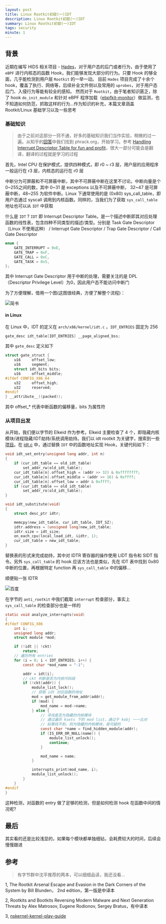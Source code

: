 ```yaml
---
layout: post
title: Linux Rootkit初窥(一)IDT
description: Linux Rootkit初窥(一)IDT
summary: Linux Rootkit初窥(一)IDT
tags: security
minute: 1
---
```


## 背景

近期在编写 HIDS 相关项目 - [Hades](https://github.com/chriskaliX/Hades)，对于用户态的后门或者行为，由于使用了 `eBPF` 进行内核态的函数 Hook，我们能够发现大部分的行为。只要 Hook 的够全面，几乎能检测到用户层 `Rootkit` 的一举一动。
目前 `Hades` 项目完成了十余个 hook，覆盖了执行、网络等，后续补全文件侧以及常用的 `uprobes`，对于用户态后门、入侵行为等能有较全的感知。
然而对于 `Rootkit`，由于笔者知识匮乏，除了 hook `do_init_module` 和针对 eBPF 程序加载（[ebpfkit-monitor](https://github.com/Gui774ume/ebpfkit-monitor)）做监测，也不知道如何防范，抓取这样的行为...作为知识的补充，本篇文章涵盖 Rootkit/Linux 基础学习以及一些思考

### 基础知识

> 由于之前对这部分一窍不通，好多的基础知识我们当作实验，稍微的过一遍。从知乎的[回答](https://www.zhihu.com/question/33695415)中我们找到 phrack.org，开始学习。参考 [Handling Interrupt Descriptor Table for fun and profit](http://phrack.org/issues/59/4.html)，很大一部分可能会是翻译，翻译的过程就是学习的过程

首先，Intel CPU 在保护模式，提供四种模式，即 r0 ~ r3 层，用户层的应用程序一般运行在 r3 层，内核态的运行在 r0 层

中断分为可屏蔽和不可屏蔽中断，其中不可屏蔽中断在这里不讨论。中断向量是个0~255之间的数，其中 0~31 是 exceptions 以及不可屏蔽中断， 32~47 是可屏蔽中断，48~255 为软件中断。Linux 下通常使用的是 (0x80) sys_call_table，即用户态通过 syscall 调用到内核函数。同样的，当我们为了获取 `sys_call_table` 地址也可以从 `IDT` 中获取

什么是 `IDT` ?  `IDT` 即 Interrupt Descriptor Table。是一个描述中断即其对应处理函数的线性表，包含四种不同类型的描述/类型。分别是 Task Gate Descriptor（Linux 不使用这种） / Interrupt Gate Descriptor / Trap Gate Descriptor / Call Gate Descriptor

```c
enum {
    GATE_INTERRUPT = 0xE,
    GATE_TRAP = 0xF,
    GATE_CALL = 0xC,
    GATE_TASK = 0x5,
};
```

其中 Interrupt Gate Descriptor 用于中断的处理，需要关注的是 DPL（Descriptor Privilege Level）为0，因此用户态不能访问中断门

为了方便理解，借用一个图(这图很经典，方便了解整个流程)：

![简书](https://chriskaliX.github.io/assets/imgs/callgraph.jpg)

#### in Linux

在 Linux 中，IDT 的定义在 `arch/x86/kernel/idt.c` ，`IDT_ENTRIES` 固定为 256

```c
gate_desc idt_table[IDT_ENTRIES] __page_aligned_bss;
```

其中 `gate_desc` 定义如下

```c
struct gate_struct {
    u16     offset_low;
    u16     segment;
    struct idt_bits bits;
    u16     offset_middle;
#ifdef CONFIG_X86_64
    u32     offset_high;
    u32     reserved;
#endif
} __attribute__((packed));
```

其中 offset_* 代表中断函数的偏移量，bits 为属性符

### 从项目出发

从开始，我们便以字节的 Elkeid 作为参考。Elkeid 主要检查了 4 个，即隐藏内核模块/进程隐藏/IDT劫持/系统调用劫持。我们以 idt rootkit 为关键字，搜索到一些[项目](https://github.com/kaneschutzman/linux-rootkit)。在 [idt.c](https://github.com/kaneschutzman/linux-rootkit/blob/5dcb228a86f67773d6e2b92276e59cf030b52c23/src/idt.c) 中，通过替换 `IDT` 中的函数地址实现 Hook，关键代码如下：

```c
void idt_set_entry(unsigned long addr, int n)
{
    if (cur_idt_table == old_idt_table)
        set_addr_rw(old_idt_table);
    cur_idt_table[n].offset_high = (addr >> 32) & 0xffffffff;
    cur_idt_table[n].offset_middle = (addr >> 16) & 0xffff;
    cur_idt_table[n].offset_low = addr & 0xffff;
    if (cur_idt_table == old_idt_table)
        set_addr_ro(old_idt_table);
}

void idt_substitute(void)
{
    struct desc_ptr idtr;

    memcpy(new_idt_table, cur_idt_table, IDT_SZ);
    idtr.address = (unsigned long)new_idt_table;
    idtr.size = idt_size;
    on_each_cpu(local_load_idt, &idtr, 1);
    cur_idt_table = new_idt_table;
}
```

替换表的形式来完成劫持，其中对 IDTR 寄存器的操作使用 LIDT 指令和 SIDT 指令。另外 `sys_call_table` 的 hook 应该方法也是类似，先在 IDT 表中找到 0x80 中断的位置，再根据特定 function 再 `sys_call_table` 中的偏移...

顺便贴一张 IDTR

![百度](https://gimg2.baidu.com/image_search/src=http%3A%2F%2Fimg.it610.com%2Fimage%2Finfo9%2F3a4a1cf12b0940c3a8115008a28511bd.jpg&refer=http%3A%2F%2Fimg.it610.com&app=2002&size=f9999,10000&q=a80&n=0&g=0n&fmt=auto?sec=1650278847&t=cec7d575642e0f888777f63f0507bee7)

在字节的 `anti_rootkit` 中我们截取 `interrupt` 检查部分，事实上 `sys_call_table` 的检查部分也是一样的

```c
static void analyze_interrupts(void)
{
#ifdef CONFIG_X86
    int i;
    unsigned long addr;
    struct module *mod;

    if (!idt || !ckt)
        return;
    // 遍历所有 entries
    for (i = 0; i < IDT_ENTRIES; i++) {
        const char *mod_name = "-1"; 

        addr = idt[i];
        // ckt 判断是否为内核代码段
        if (!ckt(addr)) {
            module_list_lock();
            // 获取 idt 对应函数的地址
            mod = get_module_from_addr(addr);
            if (mod) {
                mod_name = mod->name;
            } else {
                // 寻找是否为隐藏的内核模块
                // 通过遍历 ksets 下的 mod list，通过于 kobj 一一比对
                // 如果找不到，则为隐藏的内核模块，是可疑的
                const char *name = find_hidden_module(addr);
                if (IS_ERR_OR_NULL(name)) {
                    module_list_unlock();
                    continue;
                }

                mod_name = name;
            }

            interrupts_print(mod_name, i);
            module_list_unlock();
        }
    }
#endif
}
```

这种检测，对函数的 entry 做了足够的检测，但是如何检测 hook 在函数中间的情况呢?

## 最后

其实看的还是比较浅显的，如果每个模块都单独细钻，会耗费较大的时间，后续会慢慢跟进

## 参考

> 有字节群中沈平推荐的两本，可以细细品读，我还没看...

1, The Rootkit Arsenal Escape and Evasion in the Dark Corners of the System by Bill Blunden， 2nd edition，第一版是中译本

2, Rootkits and Bootkits Reversing Modern Malware and Next Generation Threats by Alex Matrosov, Eugene Rodionov, Sergey Bratus，有中译本

3, [nskernel-kernel-play-guide](https://nskernel.gitbook.io/kernel-play-guide/hacking-interrupts-exceptions-and-trap-handlers/hooking-an-idt-handler)

